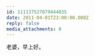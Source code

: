```yaml
---
id: 111137527879444035
date: 2011-04-01T23:00:00.000Z
reply: false
media_attachments: 0
---
```


老婆，早上好。 ​​​​

